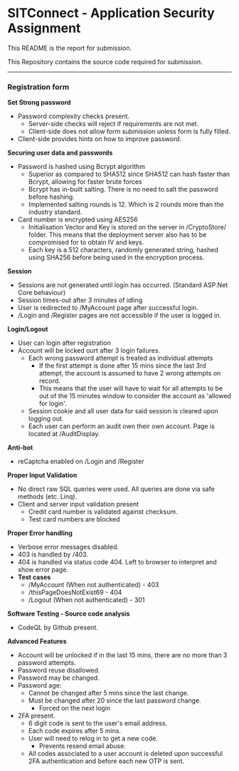 # SITConnect - Application Security Assignment

This README is the report for submission.

This Repository contains the source code required for submission.

---

### Registration form

**Set Strong password**

- Password complexity checks present.
  - Server-side checks will reject if requirements are not met.
  - Client-side does not allow form submission unless form is fully filled.
- Client-side provides hints on how to improve password.

**Securing user data and passwords**

- Password is hashed using Bcrypt algorithm
  - Superior as compared to SHA512 since SHA512 can hash faster than Bcrypt, allowing for faster brute forces
  - Bcrypt has in-built salting. There is no need to salt the password before hashing.
  - Implemented salting rounds is 12. Which is 2 rounds more than the industry standard.
- Card number is encrypted using AES256
  - Initialisation Vector and Key is stored on the server in /CryptoStore/ folder. This means that the deployment server also has to be compromised for to obtain IV and keys.
  - Each key is a 512 characters, randomly generated string, hashed using SHA256 before being used in the encryption process.

**Session**

- Sessions are not generated until login has occurred. (Standard ASP.Net Core behaviour)
- Session times-out after 3 minutes of idling
- User is redirected to /MyAccount page after successful login.
- /Login and /Register pages are not accessible if the user is logged in.

**Login/Logout**

- User can login after registration
- Account will be locked ourt after 3 login failures.
  - Each wrong password attempt is treated as individual attempts
    - If the first attempt is done after 15 mins since the last 3rd attempt, the account is assumed to have 2 wrong attempts on record.
    - This means that the user will have to wait for all attempts to be out of the 15 minutes window to consider the account as &#39;allowed for login&#39;.
  - Session cookie and all user data for said session is cleared upon logging out.
  - Each user can perform an audit own their own account. Page is located at /AuditDisplay.

**Anti-bot**

- reCaptcha enabled on /Login and /Register

**Proper Input Validation**

- No direct raw SQL queries were used. All queries are done via safe methods (etc. Linq).
- Client and server input validation present
  - Credit card number is validated against checksum.
  - Test card numbers are blocked

**Proper Error handling**

- Verbose error messages disabled.
- 403 is handled by /403.
- 404 is handled via status code 404. Left to browser to interpret and show error page.
- **Test cases**
  - /MyAccount (When not authenticated) - 403
  - /thisPageDoesNotExist69 - 404
  - /Logout (When not authenticated) - 301

**Software Testing - Source code analysis**

- CodeQL by Github present.

**Advanced Features**

- Account will be unlocked if in the last 15 mins, there are no more than 3 password attempts.
- Password reuse disallowed.
- Password may be changed.
- Password age:
  - Cannot be changed after 5 mins since the last change.
  - Must be changed after 20 since the last password change.
    - Forced on the next login
- 2FA present.
  - 6 digit code is sent to the user&#39;s email address.
  - Each code expires after 5 mins.
  - User will need to relog in to get a new code.
    - Prevents resend email abuse.
  - All codes associated to a user account is deleted upon successful 2FA authentication and before each new OTP is sent.
